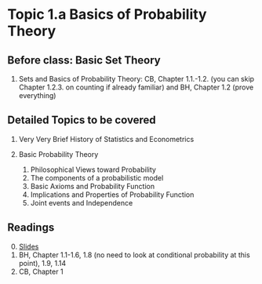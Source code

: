 # Topic 1.a Basics of Probability Theory

## Before class: Basic Set Theory

1.	Sets and Basics of Probability Theory: CB, Chapter 1.1.-1.2. (you can skip Chapter 1.2.3. on counting if already familiar) and BH, Chapter 1.2 (prove everything)

## Detailed Topics to be covered

1. Very Very Brief History of Statistics and Econometrics

2. Basic Probability Theory

    1. Philosophical Views toward Probability
    2. The components of a probabilistic model
    3. Basic Axioms and Probability Function
    4. Implications and Properties of Probability Function
    5. Joint events and Independence
    
    
## Readings

0. [Slides](../lectures/topic1-intro_prob01-basics.pdf)
1. BH, Chapter 1.1-1.6, 1.8 (no need to look at conditional probability at this point), 1.9, 1.14
2. CB, Chapter 1

